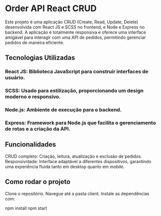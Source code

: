 # Order API React CRUD
Este projeto é uma aplicação CRUD (Create, Read, Update, Delete) desenvolvida com React JS e SCSS no frontend, e Node e Express no backend. A aplicação é totalmente responsiva e oferece uma interface amigável para interagir com uma API de pedidos, permitindo gerenciar pedidos de maneira eficiente.

## Tecnologias Utilizadas
### React JS: Biblioteca JavaScript para construir interfaces de usuário.
### SCSS: Usado para estilização, proporcionando um design moderno e responsivo.
### Node.js: Ambiente de execução para o backend.
### Express: Framework para Node.js que facilita o gerenciamento de rotas e a criação da API.

## Funcionalidades
CRUD completo: Criação, leitura, atualização e exclusão de pedidos.
Responsividade: Interface adaptável a diferentes dispositivos, garantindo uma experiência fluida tanto em desktop quanto em mobile.

## Como rodar o projeto
Clone o repositório.
Navegue até a pasta client.
Instale as dependências com:

npm install
npm start
